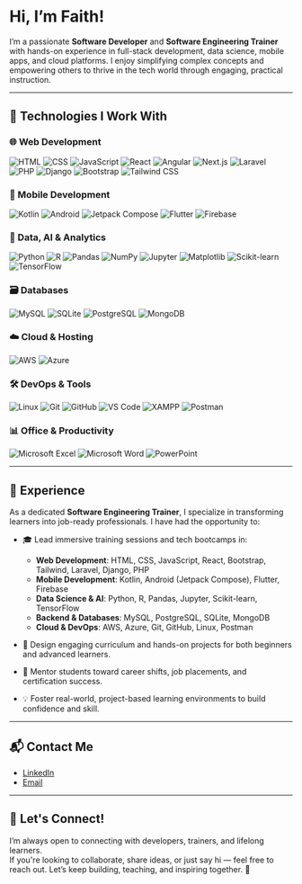 #  Hi, I’m Faith!

I’m a passionate **Software Developer** and **Software Engineering Trainer** with hands-on experience in full-stack development, data science, mobile apps, and cloud platforms. I enjoy simplifying complex concepts and empowering others to thrive in the tech world through engaging, practical instruction.

---

## 🚀 Technologies I Work With

### 🌐 Web Development
![HTML](https://img.shields.io/badge/HTML-E34F26?style=flat&logo=html5&logoColor=white)
![CSS](https://img.shields.io/badge/CSS-1572B6?style=flat&logo=css3&logoColor=white)
![JavaScript](https://img.shields.io/badge/JavaScript-F7DF1C?style=flat&logo=javascript&logoColor=black)
![React](https://img.shields.io/badge/React-61DAFB?style=flat&logo=react&logoColor=black)
![Angular](https://img.shields.io/badge/Angular-DD0031?style=flat&logo=angular&logoColor=white)
![Next.js](https://img.shields.io/badge/Next.js-000000?style=flat&logo=nextdotjs&logoColor=white)
![Laravel](https://img.shields.io/badge/Laravel-E74430?style=flat&logo=laravel&logoColor=white)
![PHP](https://img.shields.io/badge/PHP-777BB4?style=flat&logo=php&logoColor=white)
![Django](https://img.shields.io/badge/Django-092E20?style=flat&logo=django&logoColor=white)
![Bootstrap](https://img.shields.io/badge/Bootstrap-563D7C?style=flat&logo=bootstrap&logoColor=white)
![Tailwind CSS](https://img.shields.io/badge/Tailwind_CSS-38B2AC?style=flat&logo=tailwind-css&logoColor=white)

### 📱 Mobile Development
![Kotlin](https://img.shields.io/badge/Kotlin-0095D5?style=flat&logo=kotlin&logoColor=white)
![Android](https://img.shields.io/badge/Android-3DDC84?style=flat&logo=android&logoColor=white)
![Jetpack Compose](https://img.shields.io/badge/Jetpack_Compose-4285F4?style=flat&logo=android&logoColor=white)
![Flutter](https://img.shields.io/badge/Flutter-02569B?style=flat&logo=flutter&logoColor=white)
![Firebase](https://img.shields.io/badge/Firebase-FFCA28?style=flat&logo=firebase&logoColor=black)

### 🧠 Data, AI & Analytics
![Python](https://img.shields.io/badge/Python-3776AB?style=flat&logo=python&logoColor=white)
![R](https://img.shields.io/badge/R-276DC3?style=flat&logo=r&logoColor=white)
![Pandas](https://img.shields.io/badge/Pandas-150458?style=flat&logo=pandas&logoColor=white)
![NumPy](https://img.shields.io/badge/NumPy-013243?style=flat&logo=numpy&logoColor=white)
![Jupyter](https://img.shields.io/badge/Jupyter-F37626?style=flat&logo=jupyter&logoColor=white)
![Matplotlib](https://img.shields.io/badge/Matplotlib-11557C?style=flat&logo=python&logoColor=white)
![Scikit-learn](https://img.shields.io/badge/scikit--learn-F7931E?style=flat&logo=scikit-learn&logoColor=white)
![TensorFlow](https://img.shields.io/badge/TensorFlow-FF6F00?style=flat&logo=tensorflow&logoColor=white)

### 🗃️ Databases
![MySQL](https://img.shields.io/badge/MySQL-4479A1?style=flat&logo=mysql&logoColor=white)
![SQLite](https://img.shields.io/badge/SQLite-003B57?style=flat&logo=sqlite&logoColor=white)
![PostgreSQL](https://img.shields.io/badge/PostgreSQL-4169E1?style=flat&logo=postgresql&logoColor=white)
![MongoDB](https://img.shields.io/badge/MongoDB-47A248?style=flat&logo=mongodb&logoColor=white)

### ☁️ Cloud & Hosting
![AWS](https://img.shields.io/badge/AWS-232F3E?style=flat&logo=amazonaws&logoColor=white)
![Azure](https://img.shields.io/badge/Azure-0078D4?style=flat&logo=microsoftazure&logoColor=white)

### 🛠 DevOps & Tools
![Linux](https://img.shields.io/badge/Linux-FCC624?style=flat&logo=linux&logoColor=black)
![Git](https://img.shields.io/badge/Git-F05032?style=flat&logo=git&logoColor=white)
![GitHub](https://img.shields.io/badge/GitHub-181717?style=flat&logo=github&logoColor=white)
![VS Code](https://img.shields.io/badge/VS_Code-007ACC?style=flat&logo=visual-studio-code&logoColor=white)
![XAMPP](https://img.shields.io/badge/XAMPP-FB7A24?style=flat&logo=xampp&logoColor=white)
![Postman](https://img.shields.io/badge/Postman-FF6C37?style=flat&logo=postman&logoColor=white)

### 📊 Office & Productivity
![Microsoft Excel](https://img.shields.io/badge/Excel-217346?style=flat&logo=microsoft-excel&logoColor=white)
![Microsoft Word](https://img.shields.io/badge/Word-2B579A?style=flat&logo=microsoft-word&logoColor=white)
![PowerPoint](https://img.shields.io/badge/PowerPoint-B7472A?style=flat&logo=microsoft-powerpoint&logoColor=white)

---

## 💼 Experience

As a dedicated **Software Engineering Trainer**, I specialize in transforming learners into job-ready professionals. I have had the opportunity to:

- 🎓 Lead immersive training sessions and tech bootcamps in:
  - **Web Development**: HTML, CSS, JavaScript, React, Bootstrap, Tailwind, Laravel, Django, PHP
  - **Mobile Development**: Kotlin, Android (Jetpack Compose), Flutter, Firebase
  - **Data Science & AI**: Python, R, Pandas, Jupyter, Scikit-learn, TensorFlow
  - **Backend & Databases**: MySQL, PostgreSQL, SQLite, MongoDB
  - **Cloud & DevOps**: AWS, Azure, Git, GitHub, Linux, Postman

- 📘 Design engaging curriculum and hands-on projects for both beginners and advanced learners.
- 🤝 Mentor students toward career shifts, job placements, and certification success.
- 💡 Foster real-world, project-based learning environments to build confidence and skill.

---

## 📬 Contact Me

- [LinkedIn](https://www.linkedin.com/in/faith-musyokae)
- [Email](mailto:faithit@gmail.com)

---

## 🤝 Let's Connect!

I’m always open to connecting with developers, trainers, and lifelong learners.  
If you're looking to collaborate, share ideas, or just say hi — feel free to reach out. Let’s keep building, teaching, and inspiring together. 🚀
